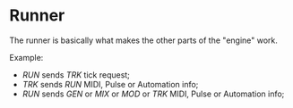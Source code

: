 # Runner
The runner is basically what makes the other parts of the "engine" work.

Example:
* _RUN_ sends _TRK_ tick request;
* _TRK_ sends _RUN_ MIDI, Pulse or Automation info;
* _RUN_ sends _GEN_ or _MIX_ or _MOD_ or _TRK_ MIDI, Pulse or Automation info;

